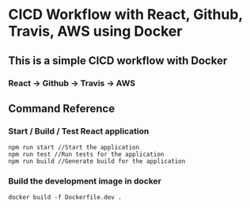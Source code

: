 # CICD Workflow with React, Github, Travis, AWS using Docker

## This is a simple CICD workflow with Docker

### React -> Github -> Travis -> AWS

## Command Reference

### Start / Build / Test React application

    npm run start //Start the application
    npm run test //Run tests for the application
    npm run build //Generate build for the application

### Build the development image in docker

    docker build -f Dockerfile.dev .
